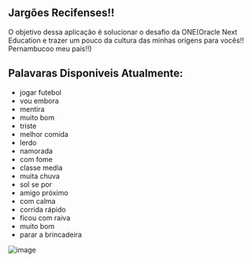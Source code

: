## Jargões Recifenses!!
<p>O objetivo dessa aplicação é solucionar o desafio da ONE(Oracle Next Education e trazer um pouco da cultura das minhas origens para vocês!! Pernambucoo meu país!!)</p>

## Palavaras Disponiveis Atualmente:
<ul>
<li>jogar futebol</li>
<li>vou embora</li>
<li>mentira</li>
<li>muito bom</li>
<li>triste</li>
<li>melhor comida</li>
<li>lerdo</li>
<li>namorada</li>
<li>com fome</li>
<li>classe media</li>
<li>muita chuva</li>
<li>sol se por</li>
<li>amigo próximo</li>
<li>com calma</li>
<li>corrida rápido</li>
<li>ficou com raiva</li>
<li>muito bom</li>
<li>parar a brincadeira</li>
</ul>

![image](https://github.com/user-attachments/assets/babb7ed5-60d0-4110-a221-6115a1525aff)
 
